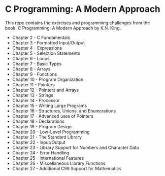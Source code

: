 # C Programming: A Modern Approach

This repo contains the exercises and programming challenges from the
book: C Programming: A Modern Approach by K.N. King.

- Chapter 2 - C Fundamentals
- Chapter 3 - Formatted Input/Output
- Chapter 4 - Expressions
- Chapter 5 - Selection Statements
- Chapter 6 - Loops
- Chapter 7 - Basic Types
- Chapter 8 - Arrays
- Chapter 9 - Functions
- Chapter 10 - Program Organization
- Chapter 11 - Pointers
- Chapter 12 - Pointers and Arrays
- Chapter 13 - Strings
- Chapter 14 - Processor
- Chapter 15 - Writing Large Programs
- Chapter 16 - Structures, Unions, and Enumerations
- Chapter 17 - Advanced uses of Pointers
- Chapter 18 - Declarations
- Chapter 19 - Program Design
- Chapter 20 - Low-Level Programming
- Chapter 21 - The Standard Library
- Chapter 22 - Input/Output
- Chapter 23 - Library Support for Numbers and Character Data
- Chapter 24 - Error Handling
- Chapter 25 - International Features
- Chapter 26 - Miscellaneous Library Functions
- Chapter 27 - Additional C99 Support for Mathematics
